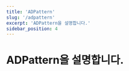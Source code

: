 ```yaml
---
title: 'ADPattern'
slug: '/adpattern'
excerpt: 'ADPattern을 설명합니다.'
sidebar_position: 4
---
```


# ADPattern을 설명합니다.